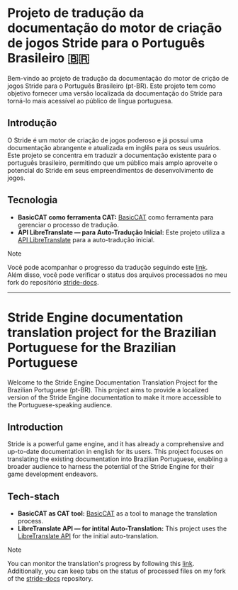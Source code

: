 # Projeto de tradução da documentação do motor de criação de jogos Stride para o Português Brasileiro 🇧🇷

Bem-vindo ao projeto de tradução da documentação do motor de crição de jogos Stride para o Português Brasileiro (pt-BR). 
Este projeto tem como objetivo fornecer uma versão localizada da documentação do Stride para torná-lo mais acessível ao público de língua portuguesa.

## Introdução

O Stride é um motor de criação de jogos poderoso e já possui uma documentação abrangente e atualizada em inglês para os seus usuários. 
Este projeto se concentra em traduzir a documentação existente para o português brasileiro, permitindo que um público mais amplo aproveite o potencial do Stride em seus empreendimentos de desenvolvimento de jogos.

## Tecnologia
- **BasicCAT como ferramenta CAT:** [BasicCAT](https://www.basiccat.org/) como ferramenta para gerenciar o processo de tradução.
- **API LibreTranslate — para Auto-Tradução Inicial:** Este projeto utiliza a [API LibreTranslate](https://libretranslate.com/) para a auto-tradução inicial.

> [!Note]
> Você pode acompanhar o progresso da tradução seguindo este [link](https://github.com/acastrodev/stride-translations/blob/main/PROGRESS.md).<br>
> Além disso, você pode verificar o status dos arquivos processados no meu fork do repositório [stride-docs](https://github.com/acastrodev/stride-docs/tree/topic/acastrodev/pt-br/pt-br).

------

# Stride Engine documentation translation project for the Brazilian Portuguese for the Brazilian Portuguese

Welcome to the Stride Engine Documentation Translation Project for the Brazilian Portuguese (pt-BR). 
This project aims to provide a localized version of the Stride Engine documentation to make it more accessible to the Portuguese-speaking audience.

## Introduction

Stride is a powerful game engine, and it has already a comprehensive and up-to-date documentation in english for its users. 
This project focuses on translating the existing documentation into Brazilian Portuguese, enabling a broader audience to harness the potential of the Stride Engine for their game development endeavors.

## Tech-stach
- **BasicCAT as CAT tool:** [BasicCAT](https://www.basiccat.org/) as a tool to manage the translation process.
- **LibreTranslate API — for intital Auto-Translation:** This project uses the [LibreTranslate API](https://libretranslate.com/) for the initial auto-translation.

> [!Note]
> You can monitor the translation's progress by following this [link](https://github.com/acastrodev/stride-translations/blob/main/PROGRESS.md).<br>
> Additionally, you can keep tabs on the status of processed files on my fork of the [stride-docs](https://github.com/acastrodev/stride-docs/tree/topic/acastrodev/pt-br/pt-br) repository.

